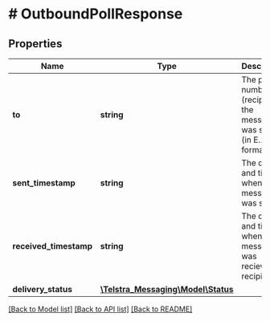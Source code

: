 # # OutboundPollResponse

## Properties

Name | Type | Description | Notes
------------ | ------------- | ------------- | -------------
**to** | **string** | The phone number (recipient) the message was sent to (in E.164 format). | [optional] 
**sent_timestamp** | **string** | The date and time when the message was sent. | [optional] 
**received_timestamp** | **string** | The date and time when the message was recieved by recipient. | [optional] 
**delivery_status** | [**\Telstra_Messaging\Model\Status**](Status.md) |  | [optional] 

[[Back to Model list]](../../README.md#documentation-for-models) [[Back to API list]](../../README.md#documentation-for-api-endpoints) [[Back to README]](../../README.md)


